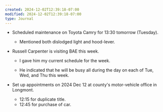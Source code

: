 ```yaml
---
created: 2024-12-02T12:39:18-07:00
modified: 2024-12-02T12:39:18-07:00
type: Journal
---
```


- Scheduled maintenance on Toyota Camry for
  13:30 tomorrow (Tuesday).

  - Mentioned both dislodged light and
    hood-lever.

- Russell Carpenter is visiting BAE this
  week.

  - I gave him my current schedule for the
    week.

  - He indicated that he will be busy all
    during the day on each of Tue, Wed, and
    Thu this week.

- Set up appointments on 2024 Dec 12 at
  county's motor-vehicle office in Longmont.
  - 12:15 for duplicate title.
  - 12:45 for purchase of car.

<!-- EOF -->
